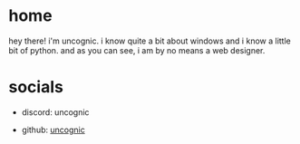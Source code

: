 # **home**
hey there! i'm uncognic. i know quite a bit about windows and i know a little bit of python. and as you can see, i am by no means a web designer.

# **socials**

- discord: uncognic

- github: [uncognic](https://github.com/uncognic)



  
  
  
  
  
  
  
  
